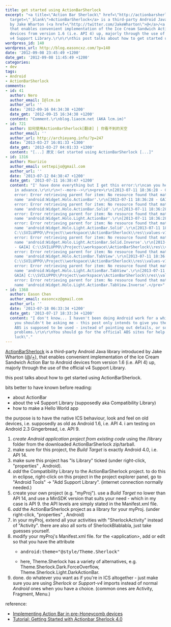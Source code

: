 ```yaml
---
title: get started using ActionBarSherlock
excerpt: "<a title=\"Action Bar Sherlock\" href=\"http://actionbarsherlock.com/\"
  target=\"_blank\">ActionBarSherlock</a> is a third-party Android Java library introduced
  by Jake Wharton (<a href=\"http://twitter.com/JakeWharton\">@</a>/<a href=\"http://profiles.google.com/jakewharton\">+</a>),
  that enables convenient implementation of the Ice Cream Sandwich Action Bar to Android
  devices from version 1.6 (i.e. API 4) up, majorly through the use of the official
  v4 Support Library.\r\n\r\nthis post talks about how to get started using ActionBarSherlock."
wordpress_id: 140
wordpress_url: http://blog.easoncxz.com/?p=140
date: '2012-09-08 23:45:49 +1200'
date_gmt: '2012-09-08 11:45:49 +1200'
categories:
- dev
tags:
- Android
- ActionBarSherlock
comments:
- id: 41
  author: Nero
  author_email: I@lcm.im
  author_url: ''
  date: '2012-09-16 04:34:38 +1200'
  date_gmt: '2012-09-15 16:34:38 +1200'
  content: "Comment.\r\nblog.liaocm.net (AKA lcm.im)"
- id: 721
  author: 如何使用ActionBarSherlock[翻译] | 你看不到的天空
  author_email: ''
  author_url: http://archieyang.info/?p=247
  date: '2013-03-27 16:01:33 +1300'
  date_gmt: '2013-03-27 04:01:33 +1300'
  content: "[...] 原文：Get started using ActionBarSherlock [...]"
- id: 1316
  author: Maurizio
  author_email: settepijo@gmail.com
  author_url: ''
  date: '2013-07-12 04:38:47 +1200'
  date_gmt: '2013-07-11 16:38:47 +1200'
  content: "I' have done everything but I get this error:\r\ncan you help me?\r\nthanks
    in advance.\r\n\r\n<!--more-->\r\n<pre>\r\n[2013-07-11 18:36:28 - GAIA] C:\\SVILUPPO\\Project\\workspace\\ActionBarSherlock\\res\\values-v14\\abs__styles.xml:4:
    error: Error retrieving parent for item: No resource found that matches the given
    name 'android:Widget.Holo.ActionBar'.\r\n[2013-07-11 18:36:28 - GAIA] C:\\SVILUPPO\\Project\\workspace\\ActionBarSherlock\\res\\values-v14\\abs__styles.xml:6:
    error: Error retrieving parent for item: No resource found that matches the given
    name 'android:Widget.Holo.ActionBar.Solid'.\r\n[2013-07-11 18:36:28 - GAIA] C:\\SVILUPPO\\Project\\workspace\\ActionBarSherlock\\res\\values-v14\\abs__styles.xml:8:
    error: Error retrieving parent for item: No resource found that matches the given
    name 'android:Widget.Holo.Light.ActionBar'.\r\n[2013-07-11 18:36:28 - GAIA] C:\\SVILUPPO\\Project\\workspace\\ActionBarSherlock\\res\\values-v14\\abs__styles.xml:10:
    error: Error retrieving parent for item: No resource found that matches the given
    name 'android:Widget.Holo.Light.ActionBar.Solid'.\r\n[2013-07-11 18:36:28 - GAIA]
    C:\\SVILUPPO\\Project\\workspace\\ActionBarSherlock\\res\\values-v14\\abs__styles.xml:12:
    error: Error retrieving parent for item: No resource found that matches the given
    name 'android:Widget.Holo.Light.ActionBar.Solid.Inverse'.\r\n[2013-07-11 18:36:28
    - GAIA] C:\\SVILUPPO\\Project\\workspace\\ActionBarSherlock\\res\\values-v14\\abs__styles.xml:15:
    error: Error retrieving parent for item: No resource found that matches the given
    name 'android:Widget.Holo.ActionBar.TabView'.\r\n[2013-07-11 18:36:28 - GAIA]
    C:\\SVILUPPO\\Project\\workspace\\ActionBarSherlock\\res\\values-v14\\abs__styles.xml:17:
    error: Error retrieving parent for item: No resource found that matches the given
    name 'android:Widget.Holo.Light.ActionBar.TabView'.\r\n[2013-07-11 18:36:28 -
    GAIA] C:\\SVILUPPO\\Project\\workspace\\ActionBarSherlock\\res\\values-v14\\abs__styles.xml:19:
    error: Error retrieving parent for item: No resource found that matches the given
    name 'android:Widget.Holo.Light.ActionBar.TabView.Inverse'.</pre>"
- id: 1368
  author: Eason Chen
  author_email: easoncxz@gmail.com
  author_url: ''
  date: '2013-07-18 06:33:34 +1200'
  date_gmt: '2013-07-17 18:33:34 +1200'
  content: "I don't know... I haven't been doing Android work for a while. \r\n\r\nHowever,
    you shouldn't be asking me - this post only intends to give you the idea of how
    ABS is supposed to be used - instead of pointing out details, or solving specific
    problems.\r\n\r\nYou should go for the official ABS sites for help. For now, \"good
    luck\"."
---
```

<p><a title="Action Bar Sherlock" href="http://actionbarsherlock.com/" target="_blank">ActionBarSherlock</a> is a third-party Android Java library introduced by Jake Wharton (<a href="http://twitter.com/JakeWharton">@</a>/<a href="http://profiles.google.com/jakewharton">+</a>), that enables convenient implementation of the Ice Cream Sandwich Action Bar to Android devices from version 1.6 (i.e. API 4) up, majorly through the use of the official v4 Support Library.</p>
<p>this post talks about how to get started using ActionBarSherlock.<a id="more"></a><a id="more-140"></a></p>
<p>bits better to have known before reading:</p>
<ul>
<li>about ActionBar</li>
<li>about the v4 Support Library (supposedly aka Compatibility Library)</li>
<li>how to make a Hello World app</li>
</ul>
<p>the purpose is to have the native ICS behaviour, look and feel on old devices, i.e. supposedly as old as Android 1.6, i.e. API 4. i am testing on Android 2.3 Gingerbread, i.e. API 9.</p>
<ol>
<li><em>create Android application project from existing code</em> using the /library folder from the downloaded ActionBarSherlock zip/tarball.</li>
<li>make sure for this project, the <em>Build Target</em> is exactly Android 4.0, i.e. API 14.</li>
<li>make sure this project has "Is Library" ticked (under right-click, "properties" , Android).</li>
<li><em>add</em> the Compatibility Library to the ActionBarSherlock project. to do this in eclipse, right-click on this project in the project explorer panel, go to "Android Tools" -&gt; "Add Support Library". (internet connection normally needed.)</li>
<li>create your own project (e.g. "myProj"). use a <em>Build Target </em>no lower than API 14, and use a MinSDK version that suits your need - which in my case is API 9. the API levels are simply stated in the Manifest.xml file.</li>
<li><em>add </em>the ActionBarSherlock project as a library for your myProj. (under right-click, "properties" , Android)</li>
<li>in your myProj, extend all your activities with "SherlockActivity" instead of "Activity". there are also all sorts of SherlockBlablabla, just take guesses yourself.</li>
<li>modify your myProj's Manifest.xml file. for the &lt;application&gt;, add or edit so that you have the attribute
<ul>
<li>
<pre>android:theme="@style/Theme.Sherlock"</pre>
</li>
<li>here, Theme.Sherlock has a variety of alternatives, e.g. Theme.Sherlock.Dark.ForceOverflow, Theme.Sherlock.Light.DarkActionBar.</li>
</ul>
</li>
<li>done. do whatever you want as if you're in ICS altogether - just make sure you are using <em>Sherlock</em> or <em>Support-v4</em> imports instead of normal <em>Android</em> ones when you have a choice. (common ones are Activity, Fragment, Menu.)</li>
</ol>
<p>reference:</p>
<ul>
<li><a id="id-131" title="Implementing Action Bar in pre-Honeycomb devices" href="http://collegewires.com/android/2012/07/implementing-action-bar-in-pre-honeycomb-devices/" target="_top">Implementing Action Bar in pre-Honeycomb devices</a></li>
<li><a href="http://www.youtube.com/watch?v=4GJ6yY1lNNY&amp;feature=player_embedded" target="_blank">Tutorial: Getting Started with Actionbar Sherlock 4.0</a></li>
</ul>
